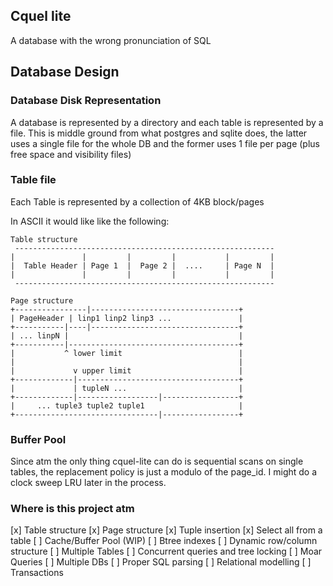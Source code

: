 ## Cquel lite

A database with the wrong pronunciation of SQL


## Database Design

### Database Disk Representation

A database is represented by a directory and each table is represented by a file. This is middle ground from what postgres and sqlite does,
the latter uses a single file for the whole DB and the former uses 1 file per page (plus free space and visibility files)

### Table file

Each Table is represented by a collection of 4KB block/pages


In ASCII it would like like the following:

```
Table structure
 ----------------------------------------------------------
|               |         |         |           |         |
|  Table Header | Page 1  |  Page 2 |  ....     | Page N  |
|               |         |         |           |         |
 ----------------------------------------------------------

Page structure
+----------------|---------------------------------+
| PageHeader | linp1 linp2 linp3 ...               |
+-----------|----|---------------------------------+
| ... linpN |                                      |
+-----------|--------------------------------------+
|           ^ lower limit                          |
|                                                  |
|             v upper limit                        |
+-------------|------------------------------------+
|             | tupleN ...                         |
+-------------|------------------|-----------------+
|     ... tuple3 tuple2 tuple1                     |
+--------------------------------|-----------------+
```

### Buffer Pool

Since atm the only thing cquel-lite can do is sequential scans on single tables, the replacement policy is just a modulo of the page_id.
I might do a clock sweep LRU later in the process.


### Where is this project atm

[x] Table structure
[x] Page structure
[x] Tuple insertion
[x] Select all from a table
[ ] Cache/Buffer Pool (WIP)
[ ] Btree indexes
[ ] Dynamic row/column structure
[ ] Multiple Tables
[ ] Concurrent queries and tree locking
[ ] Moar Queries
[ ] Multiple DBs
[ ] Proper SQL parsing
[ ] Relational modelling
[ ] Transactions
